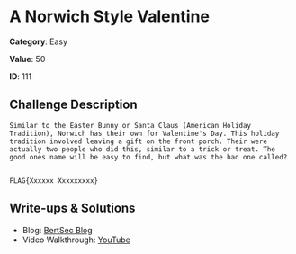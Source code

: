 # A Norwich Style Valentine
**Category**: Easy

**Value**: 50

**ID**: 111

## Challenge Description
```
Similar to the Easter Bunny or Santa Claus (American Holiday Tradition), Norwich has their own for Valentine's Day. This holiday tradition involved leaving a gift on the front porch. Their were actually two people who did this, similar to a trick or treat. The good ones name will be easy to find, but what was the bad one called?


FLAG{Xxxxxx Xxxxxxxxx}
```

## Write-ups & Solutions
- Blog: [BertSec Blog](https://bertsec.com)
- Video Walkthrough: [YouTube](https://www.youtube.com/@BertSec)
